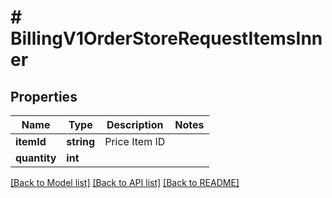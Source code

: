 # # BillingV1OrderStoreRequestItemsInner

## Properties

Name | Type | Description | Notes
------------ | ------------- | ------------- | -------------
**itemId** | **string** | Price Item ID |
**quantity** | **int** |  |

[[Back to Model list]](../../README.md#models) [[Back to API list]](../../README.md#endpoints) [[Back to README]](../../README.md)
